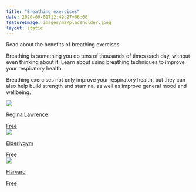 ```yaml
---
title: "Breathing exercises"
date: 2020-09-01T12:49:27+06:00
featureImage: images/ma/placeholder.jpeg
layout: static
---
```


Read about the benefits of breathing exercises.

Breathing is something you do tens of thousands of times each day, without even thinking about it. Learn about using breathing techniques to improve your respiratory health.

Breathing exercises not only improve your respiratory health, but they can also help build strength and stamina, as well as improve general mood and wellbeing.

<a class="ma-link" href="https://reginalawrence.com/2022/09/05/the-health-benefits-of-breathing-exercises-for-seniors/"><div class="ma-card ma-card-Health"><div class="ma-icon"><img src ="/images/Icon-check - health - opacity.svg"/></div><div class="ma-name"><p>Regina Lawrence</p></div><div class="ma-paid-text"><span>Free</span></div></div></a><a class="ma-link" href="https://eldergym.com/elderly-breathing/"><div class="ma-card ma-card-Health"><div class="ma-icon"><img src ="/images/Icon-check - health - opacity.svg"/></div><div class="ma-name"><p>Elderlygym</p></div><div class="ma-paid-text"><span>Free</span></div></div></a><a class="ma-link" href="https://www.health.harvard.edu/staying-healthy/breathing-your-way-to-better-health"><div class="ma-card ma-card-Health"><div class="ma-icon"><img src ="/images/Icon-check - health - opacity.svg"/></div><div class="ma-name"><p>Harvard</p></div><div class="ma-paid-text"><span>Free</span></div></div></a>  

<br/><br/>






